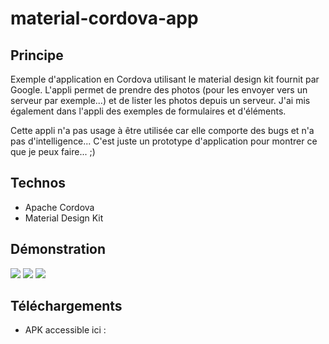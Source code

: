 # material-cordova-app

## Principe
Exemple d'application en Cordova utilisant le material design kit fournit par Google. L'appli permet de prendre des photos (pour les envoyer vers un serveur par exemple...) et de lister les photos depuis un serveur.
J'ai mis également dans l'appli des exemples de formulaires et d'éléments.

Cette appli n'a pas usage à être utilisée car elle comporte des bugs et n'a pas d'intelligence... C'est juste un prototype d'application pour montrer ce que je peux faire... ;)

## Technos
* Apache Cordova
* Material Design Kit


## Démonstration

![](http://www.baptistebilly.com/img/github/material_app2.jpg)
![](http://www.baptistebilly.com/img/github/material_app4.jpg)
![](http://www.baptistebilly.com/img/github/material_app3.jpg)

## Téléchargements

* APK accessible ici : 
